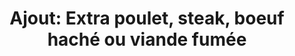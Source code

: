 ---
title: "Ajout: Extra poulet, steak, boeuf haché ou viande fumée"
description: ""
price_s: "3"
price_m: "3½"
price_l: "4"
price_xl: "4½"
weight: "17"
hidden: true
---